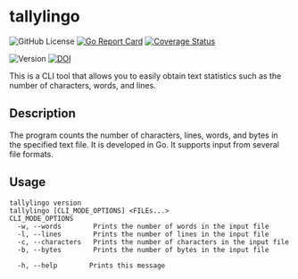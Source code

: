 # tallylingo

![GitHub License](https://img.shields.io/github/license/oriduruMaho/tallylingo)
[![Go Report Card](https://goreportcard.com/badge/github.com/oriduruMaho/tallylingo)](https://goreportcard.com/report/github.com/oriduruMaho/tallylingo)
[![Coverage Status](https://coveralls.io/repos/github/oriduruMaho/tallylingo/badge.svg?branch=main)](https://coveralls.io/github/oriduruMaho/tallylingo?branch=main)

![Version](https://img.shields.io/badge/Version-0.5.5-blue)
[![DOI](https://zenodo.org/badge/964313902.svg)](https://doi.org/10.5281/zenodo.15320893)

This is a CLI tool that allows you to easily obtain text statistics such as the number of characters, words, and lines.

## Description
The program counts the number of characters, lines, words, and bytes in the specified text file.
It is developed in Go. It supports input from several file formats.

## Usage
```
tallylingo version
tallylingo [CLI_MODE_OPTIONS] <FILEs...>
CLI_MODE_OPTIONS
  -w, --words        Prints the number of words in the input file
  -l, --lines        Prints the number of lines in the input file
  -c, --characters   Prints the number of characters in the input file
  -b, --bytes        Prints the number of bytes in the input file

  -h, --help        Prints this message
```
